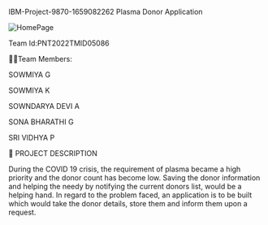 IBM-Project-9870-1659082262
Plasma Donor Application


![HomePage](https://user-images.githubusercontent.com/65237742/202517860-66e0b882-938f-4dd5-802b-8649c3591f55.png)















Team Id:PNT2022TMID05086




🧑‍💻Team Members:


SOWMIYA G

SOWMIYA K

SOWNDARYA DEVI A

SONA BHARATHI G

SRI VIDHYA P


📝 PROJECT DESCRIPTION



During the COVID 19 crisis, the requirement of plasma became a high priority and the donor count has become low. Saving the donor information and helping the needy by notifying the current donors list, would be a helping hand. In regard to the problem faced, an application is to be built which would take the donor details, store them and inform them upon a request.


